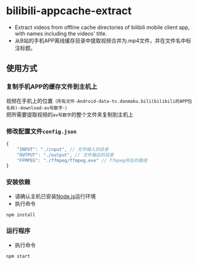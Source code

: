 # bilibili-appcache-extract
* Extract videos from offline cache directories of bilibili mobile client app, with names including the videos' title. 
* 从B站的手机APP离线缓存目录中提取视频合并为.mp4文件，并在文件名中标注标题。

## 使用方式
### 复制手机APP的缓存文件到主机上
视频在手机上的位置`（所有文件-Android-data-tv.danmaku.bili(bilibili的APP包名称)-download-av号数字-）`  
把所需要提取视频的`av号数字`的整个文件夹复制到主机上
### 修改配置文件`config.json`
```javascript
{
    "INPUT": "./input", // 文件输入的目录
    "OUTPUT": "./output", // 文件输出的目录
    "FFMPEG": "./ffmpeg/ffmpeg.exe" // ffmpeg所在的路径
}
```
### 安装依赖
* 请确认主机已安装[Node.js](https://nodejs.org)运行环境
* 执行命令
```bash
npm install
```
### 运行程序
* 执行命令
```bash
npm start
```